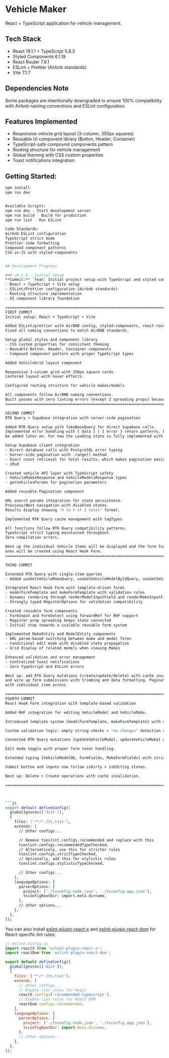 # Vehicle Maker

React + TypeScript application for vehicle management.

## Tech Stack

- React 19.1.1 + TypeScript 5.8.3
- Styled Components 6.1.19
- React Router 7.9.1
- ESLint + Prettier (Airbnb standards)
- Vite 7.1.7

## Dependencies Note

Some packages are intentionally downgraded to ensure 100% compatibility with Airbnb naming conventions and ESLint configuration.

## Features Implemented

- Responsive vehicle grid layout (3-column, 350px squares)
- Reusable UI component library (Button, Header, Container)
- TypeScript-safe compound components pattern
- Routing structure for vehicle management
- Global theming with CSS custom properties
- Toast notifications integration

## Getting Started:

````bash
npm install
npm run dev


Available Scripts:
npm run dev - Start development server
npm run build - Build for production
npm run lint - Run ESLint

Code Standards:
Airbnb ESLint configuration
TypeScript strict mode
Prettier code formatting
Compound component patterns
CSS-in-JS with styled-components


## Development Progress

### v0.1.0 - Initial Setup
**Commit:** `feat: Initial project setup with TypeScript and styled component library`
- React + TypeScript + Vite setup
- ESLint/Prettier configuration (Airbnb standards)
- Routing structure implementation
- UI component library foundation

============================================================================================
FIRST COMMIT
Initial setup: React + TypeScript + Vite

Added ESLint/prettier with AirBNB config, styled-components, react-router.
Fixed all naming conventions to match AirBNB standards.

Setup global styles and component library
- CSS custom properties for consistent theming
- Reusable Button, Header, Container components
- Compound component pattern with proper TypeScript types

Added VehicleGrid layout component

Responsive 3-column grid with 350px square cards.
Centered layout with hover effects.

Configured routing structure for vehicle makes/models

All components follow AirBNB naming conventions.
Built passes with zero linting errors (except 2 spreading props) because I used the fallback older versions of everything.
============================================================================================

SECOND COMMIT
RTK Query + Supabase integration with server-side pagination

Added RTK Query setup with fakeBaseQuery for direct Supabase calls.
Implemented error handling with { data } | { error } return patterns. Error Component will
be added later on. For now the Loading state is fully implemented with a Spinner.

Setup Supabase client integration
- Direct database calls with PostgreSQL error typing
- Server-side pagination with .range() method
- Exact count retrieval for total results, which makes pagination easier.
- cRud

Created vehicle API layer with TypeScript safety
- VehicleMakesResponse and VehicleModelsResponse types
- getVehiclesParams for pagination parameters

Added reusable Pagination component

URL search params integration for state persistence.
Previous/Next navigation with disabled states.
Results display showing "X to Y of Z total" format.

Implemented RTK Query cache management with tagTypes

All functions follow RTK Query compatibility patterns.
TypeScript strict typing maintained throughout.
Zero compilation errors.

Next up the individual Vehicle Items will be displayed and the form for editing the current
ones will be created using React Hook Form.
============================================================================================

THIRD COMMIT

Extended RTK Query with single-item queries
- Added useGetVehicleMakeQuery, useGetVehicleModelByIdQuery, useGetVehicleModelsByMakeQuery

Integrated React Hook Form with template-driven forms
- modelFormTemplate and makeFormTemplate with validation rules
- Dynamic rendering through renderModelInputField and renderMakeInputField
- Strongly typed RegisterOptions for validation compatibility

Created reusable form components
- FormInput and FormSelect using forwardRef for RHF support
- Register prop spreading keeps state connected
- Initial step towards a scalable reusable form system

Implemented MakeEntity and ModelEntity components
- URL param-based switching between make and model forms
- Conditional edit mode with disabled state propagation
- Grid display of related models when viewing Makes

Enhanced validation and error management
- Centralized toast notifications
- Zero TypeScript and ESLint errors

Next up: add RTK Query mutations (create/update/delete) with cache invalidation,
and wire up form submissions with trimming and data formatting. Pagination will be supported
with individual item access

============================================================================================
FOURTH COMMIT
React Hook Form integration with template-based validation

Added RHF integration for editing VehicleModel and VehicleMake.

Introduced template system (modelFormTemplate, makeFormTemplate) with dynamic render functions.

Custom validation logic: empty string checks + "no changes" detection via closure.

Connected RTK Query mutations (updateVehicleModel, updateVehicleMake) with loading and error states.

Edit mode toggle with proper form reset handling.

Extended typing (VehicleModelDb, FormFields, MakeFormFields) with strict RHF compatibility.

Submit button and inputs now follow isDirty + isEditing states.

Next up: Delete + Create operations with cache invalidation.

============================================================================================



```js
export default defineConfig([
  globalIgnores(['dist']),
  {
    files: ['**/*.{ts,tsx}'],
    extends: [
      // Other configs...

      // Remove tseslint.configs.recommended and replace with this
      tseslint.configs.recommendedTypeChecked,
      // Alternatively, use this for stricter rules
      tseslint.configs.strictTypeChecked,
      // Optionally, add this for stylistic rules
      tseslint.configs.stylisticTypeChecked,

      // Other configs...
    ],
    languageOptions: {
      parserOptions: {
        project: ['./tsconfig.node.json', './tsconfig.app.json'],
        tsconfigRootDir: import.meta.dirname,
      },
      // other options...
    },
  },
]);
````

You can also install [eslint-plugin-react-x](https://github.com/Rel1cx/eslint-react/tree/main/packages/plugins/eslint-plugin-react-x) and [eslint-plugin-react-dom](https://github.com/Rel1cx/eslint-react/tree/main/packages/plugins/eslint-plugin-react-dom) for React-specific lint rules:

```js
// eslint.config.js
import reactX from 'eslint-plugin-react-x';
import reactDom from 'eslint-plugin-react-dom';

export default defineConfig([
  globalIgnores(['dist']),
  {
    files: ['**/*.{ts,tsx}'],
    extends: [
      // Other configs...
      // Enable lint rules for React
      reactX.configs['recommended-typescript'],
      // Enable lint rules for React DOM
      reactDom.configs.recommended,
    ],
    languageOptions: {
      parserOptions: {
        project: ['./tsconfig.node.json', './tsconfig.app.json'],
        tsconfigRootDir: import.meta.dirname,
      },
      // other options...
    },
  },
]);
```
